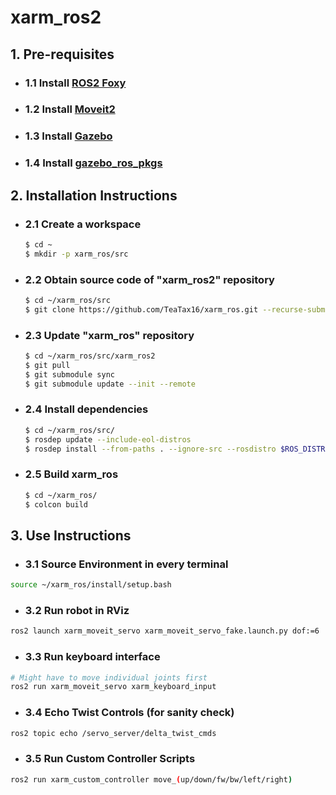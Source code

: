 # xarm_ros2

## 1. Pre-requisites

- ### 1.1 Install [ROS2 Foxy](https://docs.ros.org/en/ros2_documentation/foxy/Installation.html)

- ### 1.2 Install [Moveit2](https://moveit.ros.org/install-moveit2/binary/)  

- ### 1.3 Install [Gazebo](https://classic.gazebosim.org/tutorials?tut=install_ubuntu)  

- ### 1.4 Install [gazebo_ros_pkgs](http://gazebosim.org/tutorials?tut=ros2_installing&cat=connect_ros)  

## 2. Installation Instructions

- ### 2.1 Create a workspace
    ```bash
    $ cd ~
    $ mkdir -p xarm_ros/src
    ```

- ### 2.2 Obtain source code of "xarm_ros2" repository
    ```bash
    $ cd ~/xarm_ros/src
    $ git clone https://github.com/TeaTax16/xarm_ros.git --recurse-submodules 
    ```

- ### 2.3 Update "xarm_ros" repository 
    ```bash
    $ cd ~/xarm_ros/src/xarm_ros2
    $ git pull
    $ git submodule sync
    $ git submodule update --init --remote
    ```

- ### 2.4 Install dependencies
    ```bash
    $ cd ~/xarm_ros/src/
    $ rosdep update --include-eol-distros
    $ rosdep install --from-paths . --ignore-src --rosdistro $ROS_DISTRO -y
    ```

- ### 2.5 Build xarm_ros
    ```bash
    $ cd ~/xarm_ros/
    $ colcon build
    ```

## 3.  Use Instructions

- ### 3.1 Source Environment in every terminal
```bash
source ~/xarm_ros/install/setup.bash
```

- ### 3.2 Run robot in RViz
```bash
ros2 launch xarm_moveit_servo xarm_moveit_servo_fake.launch.py dof:=6
```

- ### 3.3 Run keyboard interface
```bash
# Might have to move individual joints first
ros2 run xarm_moveit_servo xarm_keyboard_input
```

- ### 3.4 Echo Twist Controls (for sanity check)
```bash
ros2 topic echo /servo_server/delta_twist_cmds
```

- ### 3.5 Run Custom Controller Scripts
```bash
ros2 run xarm_custom_controller move_(up/down/fw/bw/left/right)
```